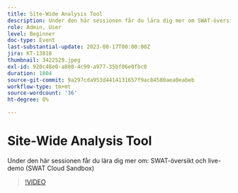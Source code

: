 ```yaml
---
title: Site-Wide Analysis Tool
description: Under den här sessionen får du lära dig mer om SWAT-översikt och live-demo (SWAT Cloud Sandbox)
role: Admin, User
level: Beginner
doc-type: Event
last-substantial-update: 2023-08-17T00:00:00Z
jira: KT-13818
thumbnail: 3422529.jpeg
exl-id: 920c48e0-a808-4c99-a977-35bf06e0fbc0
duration: 1804
source-git-commit: 9a297cda953d4414131657f9ac84580aea0eabeb
workflow-type: tm+mt
source-wordcount: '36'
ht-degree: 0%

---
```


# Site-Wide Analysis Tool

Under den här sessionen får du lära dig mer om: SWAT-översikt och live-demo (SWAT Cloud Sandbox)

>[!VIDEO](https://video.tv.adobe.com/v/3422529/?learn=on)
